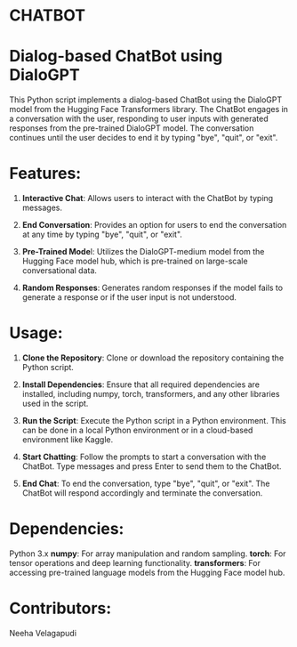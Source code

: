 # CHATBOT
# Dialog-based ChatBot using DialoGPT
This Python script implements a dialog-based ChatBot using the DialoGPT model from the Hugging Face Transformers library. The ChatBot engages in a conversation with the user, responding to user inputs with generated responses from the pre-trained DialoGPT model. The conversation continues until the user decides to end it by typing "bye", "quit", or "exit".

# Features:
1. **Interactive Chat**: Allows users to interact with the ChatBot by typing messages.

2. **End Conversation**: Provides an option for users to end the conversation at any time by typing "bye", "quit", or "exit".

3. **Pre-Trained Mode**l: Utilizes the DialoGPT-medium model from the Hugging Face model hub, which is pre-trained on large-scale conversational data.

4. **Random Responses**: Generates random responses if the model fails to generate a response or if the user input is not understood.


# Usage:
1. **Clone the Repository**: Clone or download the repository containing the Python script.

2. **Install Dependencies**: Ensure that all required dependencies are installed, including numpy, torch, transformers, and any other libraries used in the script.

3. **Run the Script**: Execute the Python script in a Python environment. This can be done in a local Python environment or in a cloud-based environment like Kaggle.

4. **Start Chatting**: Follow the prompts to start a conversation with the ChatBot. Type messages and press Enter to send them to the ChatBot.

5. **End Chat**: To end the conversation, type "bye", "quit", or "exit". The ChatBot will respond accordingly and terminate the conversation.


# Dependencies:
Python 3.x
**numpy**: For array manipulation and random sampling.
**torch**: For tensor operations and deep learning functionality.
**transformers**: For accessing pre-trained language models from the Hugging Face model hub.


# Contributors:
Neeha Velagapudi
